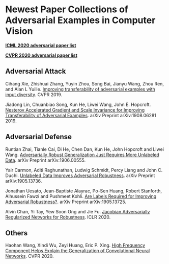 # Newest Paper Collections of Adversarial Examples in Computer Vision

**[ICML 2020 adversarial paper list](https://zhuanlan.zhihu.com/p/148376433?utm_source=wechat_session&utm_medium=social&s_s_i=HG0RPNzhJsnwAfvLEqi3jFNsgg2ge8p3HzB5OwqA7qk%3D&s_r=1)**

**[CVPR 2020 adversarial paper list](https://zhuanlan.zhihu.com/p/148376433?utm_source=wechat_session&utm_medium=social&s_s_i=HG0RPNzhJsnwAfvLEqi3jFNsgg2ge8p3HzB5OwqA7qk%3D&s_r=1)**

## Adversarial Attack
Cihang Xie, Zhishuai Zhang, Yuyin Zhou, Song Bai, Jianyu Wang, Zhou Ren, and Alan L Yuille. [Improving transferability of adversarial examples with input diversity](https://arxiv.org/abs/1803.06978). CVPR 2019.

Jiadong Lin, Chuanbiao Song, Kun He, Liwei Wang, John E. Hopcroft. [Nesterov Accelerated Gradient and Scale Invariance for Improving Transferability of Adversarial Examples](https://arxiv.org/abs/1908.06281). arXiv Preprint arXiv:1908.06281 2019.

## Adversarial Defense

Runtian Zhai, Tianle Cai, Di He, Chen Dan, Kun He, John Hopcroft and Liwei Wang. [Adversarially Robust Generalization Just Requires More Unlabeled Data](https://arxiv.org/abs/1906.00555). arXiv Preprint arXiv:1906.00555.

Yair Carmon, Aditi Raghunathan, Ludwig Schmidt, Percy Liang and John C. Duchi. [Unlabeled Data Improves Adversarial Robustness](https://arxiv.org/abs/1905.13736). arXiv Preprint arXiv:1905.13736.

Jonathan Uesato, Jean-Baptiste Alayrac, Po-Sen Huang, Robert Stanforth, Alhussein Fawzi and Pushmeet Kohli. [Are Labels Required for Improving Adversarial Robustness?](https://arxiv.org/abs/1905.13725). arXiv Preprint arXiv:1905.13725.

Alvin Chan, Yi Tay, Yew Soon Ong and Jie Fu. [Jacobian Adversarially Regularized Networks for Robustness](https://arxiv.org/abs/1912.10185). ICLR 2020.

## Others
Haohan Wang, Xindi Wu, Zeyi Huang, Eric P. Xing. [High Frequency Component Helps Explain the Generalization of Convolutional Neural Networks](https://arxiv.org/abs/1905.13545). CVPR 2020.